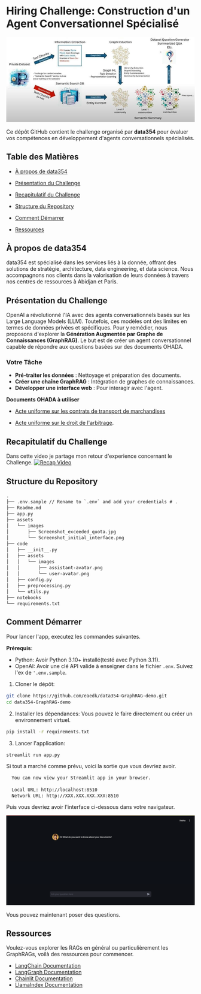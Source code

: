 # Hiring Challenge: Construction d'un Agent Conversationnel Spécialisé

![GraphRAG image](./assets/images/GraphRAG.jpg)

Ce dépôt GitHub contient le challenge organisé par **data354** pour évaluer vos compétences en développement d'agents conversationnels spécialisés.

## Table des Matières

- [À propos de data354](#à-propos-de-data354)
- [Présentation du Challenge](#présentation-du-challenge)
- [Recapitulatif du Challenge](#recapitulatif-du-challenge)

- [Structure du Repository](#structure-du-repository)
- [Comment Démarrer](#comment-démarrer)

- [Ressources](#ressources)

## À propos de data354

data354 est spécialisé dans les services liés à la donnée, offrant des solutions de stratégie, architecture, data engineering, et data science. Nous accompagnons nos clients dans la valorisation de leurs données à travers nos centres de ressources à Abidjan et Paris.

## Présentation du Challenge

OpenAI a révolutionné l'IA avec des agents conversationnels basés sur les Large Language Models (LLM). Toutefois, ces modèles ont des limites en termes de données privées et spécifiques. Pour y remédier, nous proposons d'explorer la **Génération Augmentée par Graphe de Connaissances (GraphRAG)**. Le but est de créer un agent conversationnel capable de répondre aux questions basées sur des documents OHADA.

### Votre Tâche

- **Pré-traiter les données** : Nettoyage et préparation des documents.
- **Créer une chaîne GraphRAG** : Intégration de graphes de connaissances.
- **Développer une interface web** : Pour interagir avec l'agent.

**Documents OHADA à utiliser**

- [Acte uniforme sur les contrats de transport de marchandises](https://www.ohada.com/telechargement/actes-uniformes/AUCTMR-2003_fr.pdf)

- [Acte uniforme sur le droit de l'arbitrage](https://www.ohada.com/telechargement/actes-uniformes/AUA-1999_fr.pdf).

## Recapitulatif du Challenge
Dans cette video je partage mon retour d'experience concernant le Challenge.
[![Recap Video](https://img.youtube.com/vi/HSBM2pFCLBI/0.jpg)](https://www.youtube.com/watch?v=HSBM2pFCLBI "Recap du Challenge en Video")


## Structure du Repository

```plaintext
.
├── .env.sample // Rename to `.env` and add your credentials # .
├── Readme.md
├── app.py
├── assets
│   └── images
│       ├── Screenshot_exceeded_quota.jpg
│       └── Screenshot_initial_interface.png
├── code
│   ├── __init__.py
│   ├── assets
│   │   └── images
│   │       ├── assistant-avatar.png
│   │       └── user-avatar.png
│   ├── config.py
│   ├── preprocessing.py
│   └── utils.py
├── notebooks
└── requirements.txt

```

## Comment Démarrer

Pour lancer l'app, executez les commandes suivantes.

**Prérequis**: 
- Python: Avoir Python 3.10+ installé(testé avec Python 3.11).
- OpenAI: Avoir une clé API valide à enseigner dans le fichier `.env`. Suivez l'ex de `'.env.sample`.



1. Cloner le dépôt:

```sh
git clone https://github.com/eaedk/data354-GraphRAG-demo.git
cd data354-GraphRAG-demo
```

2. Installer les dépendances:
Vous pouvez le faire directement ou créer un environnement virtuel.

```sh
pip install -r requirements.txt

```

3. Lancer l'application:

```sh
streamlit run app.py

```
Si tout a marché comme prévu, voici la sortie que vous devriez avoir.

```plaintext
  You can now view your Streamlit app in your browser.

  Local URL: http://localhost:8510
  Network URL: http://XXX.XXX.XXX.XXX:8510
```

Puis vous devriez avoir l'interface ci-dessous dans votre navigateur.

![GraphRAG image](./assets/images/Screenshot_initial_interface.png)

Vous pouvez maintenant poser des questions. 

## Ressources

Voulez-vous explorer les RAGs en général ou particulièrement les GraphRAGs, voilà des ressources pour commencer.

- [LangChain Documentation](https://python.langchain.com/docs/get-started/introduction)
- [LangGraph Documentation](https://langchain-ai.github.io/langgraph/)
- [Chainlit Documentation](https://docs.chainlit.io/get-started/overview)
- [LlamaIndex Documentation](https://docs.llamaindex.ai/en/stable/)
